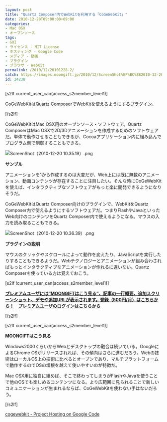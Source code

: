 ```yaml
---
layout: post
title: "Quartz Composer内でWebKitを利用する「CoGeWebKit」"
date: 2010-12-28T09:00:00+09:00
categories:
- Mac OSX
- オープンソース
tags: 
- GUI
- ライセンス - MIT License
- ホスティング - Google Code
- メディア - 動画
- プラグイン
- ブラウザ - WebKit
permalink: /2010/12/20101228-2/
catch: https://images.moongift.jp/2010/12/ScreenShot%EF%BC%882010-12-20-10.36.39%EF%BC%89.png
id: 24230
---
```

[s2If current\_user\_can(access\_s2member\_level1)]

CoGeWebKitはQuartz ComposerでWebKitを使えるようにするプラグイン。

[/s2If]  
  

CoGeWebKitはMac OSX用のオープンソース・ソフトウェア。Quartz ComposerはMac OSXで2D/3Dアニメーションを作成するためのソフトウェアだ。単体で動作させることもできるが、Cocoaアプリケーション内に組み込んでプログラム側で制御することもできる。

  

![ScreenShot（2010-12-20 10.35.19）.png](https://images.moongift.jp/2010/12/ScreenShot（2010-12-20-10.35.19）.png)

  

**サンプル**

  

アニメーションを1から作成するのは大変だが、Web上には既に無数のアニメーション、動画コンテンツが存在することに注目したい。そんな時にCoGeWebKitを使えば、インタラクティブなソフトウェアがもっと楽に開発できるようになりそうだ。

  
  
<!--more-->

CoGeWebKitはQuartz Composer向けのプラグインで、WebKitをQuartz Composer内で使えるようにするソフトウェアだ。つまりFlashやJavaといったWeb向けのコンテンツをQuartz Composer内で使えるようになる。マウスの入力を読み取ることもできる。

  

![ScreenShot（2010-12-20 10.36.39）.png](https://images.moongift.jp/2010/12/ScreenShot（2010-12-20-10.36.39）.png)

  

**プラグインの説明**

  

マウスのクリックやスクロールによって動作を変えたり、JavaScriptを実行したりすることもできるようだ。Webテクノロジーとアニメーションが組み合わさればもっとインタラクティブなアニメーションが作れるに違いない。Quartz Composerを使っている方は覚えておこう。

[s2If !current\_user\_can(access\_s2member\_level1)]  
  

**[プレミアムユーザには“MOONGIFTはこう見る”、記事の一行概要、追加スクリーンショット、デモや追加URLが表示されます。登録（500円/月）はこちらから！](http://www.moongift.jp/moongift_premium/)　[プレミアムユーザのログインはこちらから](#)**

[/s2If]  
  
[s2If current\_user\_can(access\_s2member\_level1)]  
  

**MOONGIFTはこう見る**

  

Windows2000くらいからWebとデスクトップの融合は続いている。GoogleによるChrome OSがリリースされれば、その傾向はさらに進むだろう。Webの技術はローカルOS上の技術に比べるとオープンであり、マルチプラットフォームで動作するのでOSの垣根を越えて使いやすいのが特徴だ。

  

Mac OSX用に独自に組めば、そこで終わってしまうがFlashやJavaを使うことで他のOSでも楽しめるコンテンツになる。より広範囲に見られることで新しいコミュニケーションが生まれるならば、CoGeWebKitを使わない手はないだろう。

[/s2If]  
  

[cogewebkit - Project Hosting on Google Code](http://code.google.com/p/cogewebkit/)

  
